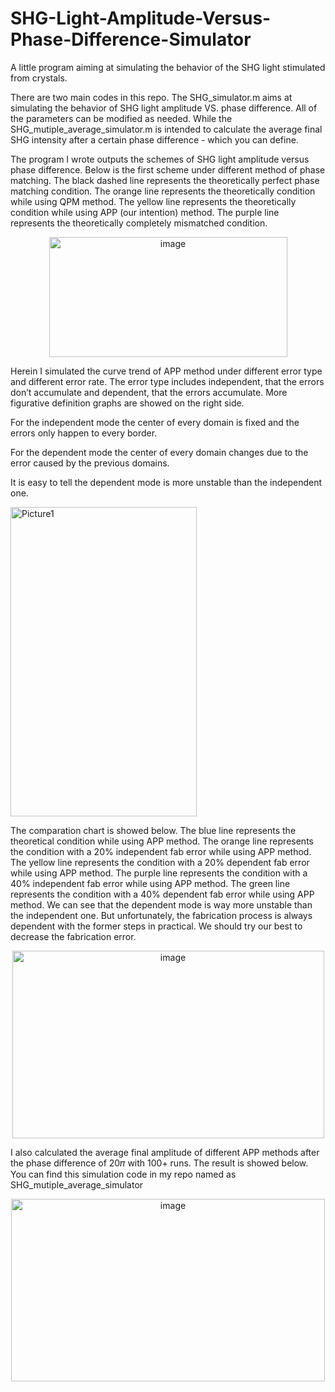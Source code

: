 # SHG-Light-Amplitude-Versus-Phase-Difference-Simulator
A little program aiming at simulating the behavior of the SHG light stimulated from crystals.

There are two main codes in this repo. The SHG_simulator.m aims at simulating the behavior of SHG light amplitude VS. phase difference. All of the parameters can be modified as needed. While the SHG_mutiple_average_simulator.m is intended to calculate the average final SHG intensity after a certain phase difference - which you can define.

The program I wrote outputs the schemes of SHG light amplitude versus phase difference.
Below is the first scheme under different method of phase matching. 
The black dashed line represents the theoretically perfect phase matching condition.
The orange line represents the theoretically condition while using QPM method.
The yellow line represents the theoretically condition while using APP (our intention) method.
The purple line represents the theoretically completely mismatched condition.
<div style="text-align: center;">
  <img src="https://github.com/user-attachments/assets/d84905cc-3a74-4a19-a459-eb315b245ca5" width="381" height="192" alt="image">
</div>

Herein I simulated the curve trend of APP method under different error type and different error rate.
The error type includes independent, that the errors don’t accumulate and dependent, that the errors accumulate. More figurative definition graphs are showed on the right side. 

For the independent mode the center of every domain is fixed and the errors only happen to every border.

For the dependent mode the center of every domain changes due to the error caused by the previous domains.

It is easy to tell the dependent mode is more unstable than the independent one.

<img src="https://github.com/user-attachments/assets/6cd79bf5-2f7a-4e37-bcd7-e78a730168c2" width="298" height="495" alt="Picture1">


The comparation chart is showed below.
The blue line represents the theoretical condition while using APP method.
The orange line represents the condition with a 20% independent fab error while using APP method.
The yellow line represents the condition with a 20% dependent fab error while using APP method.
The purple line represents the condition with a 40% independent fab error while using APP method.
The green line represents the condition with a 40% dependent fab error while using APP method.
We can see that the dependent mode is way more unstable than the independent one. But unfortunately, the fabrication process is always dependent with the former steps in practical. We should try our best to decrease the fabrication error.

<div style="text-align: center;">
  <img width="499" height="300" alt="image" src="https://github.com/user-attachments/assets/653f9ca4-b75a-4ad0-8419-28e33e496207" />
</div>

I also calculated the average final amplitude of different APP methods after the phase difference of 20𝜋 with 100+ runs. The result is showed below. You can find this simulation code in my repo named as SHG_mutiple_average_simulator

<div style="text-align: center;">
  <img width="502" height="292" alt="image" src="https://github.com/user-attachments/assets/0e19dd07-d729-4a08-a8bd-c687bcdae5d1" />
</div>

